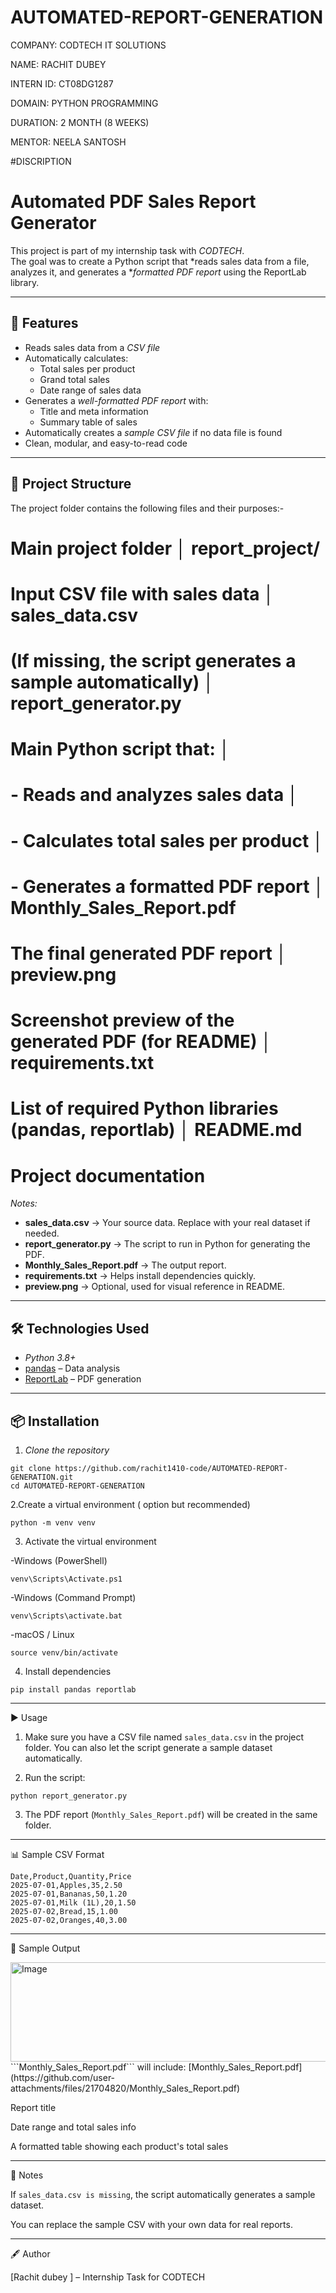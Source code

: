 # AUTOMATED-REPORT-GENERATION

COMPANY: CODTECH IT SOLUTIONS

NAME: RACHIT DUBEY

INTERN ID: CT08DG1287

DOMAIN: PYTHON PROGRAMMING

DURATION: 2 MONTH (8 WEEKS)

MENTOR: NEELA SANTOSH


#DISCRIPTION

# Automated PDF Sales Report Generator

This project is part of my internship task with *CODTECH*.  
The goal was to create a Python script that *reads sales data from a file, analyzes it, and generates a **formatted PDF report* using the ReportLab library.

---

## 📌 Features
- Reads sales data from a *CSV file*
- Automatically calculates:
  - Total sales per product
  - Grand total sales
  - Date range of sales data
- Generates a *well-formatted PDF report* with:
  - Title and meta information
  - Summary table of sales
- Automatically creates a *sample CSV file* if no data file is found
- Clean, modular, and easy-to-read code

---

## 📂 Project Structure
The project folder contains the following files and their purposes:-
# Main project folder │ report_project/          
# Input CSV file with sales data │ sales_data.csv                               
# (If missing, the script generates a sample automatically) │ report_generator.py          
# Main Python script that: │                                
# - Reads and analyzes sales data │                                
# - Calculates total sales per product │                                
# - Generates a formatted PDF report │ Monthly_Sales_Report.pdf     
# The final generated PDF report │ preview.png                  
# Screenshot preview of the generated PDF (for README) │ requirements.txt              
# List of required Python libraries (pandas, reportlab) │ README.md                     
# Project documentation
*Notes:*
- **sales_data.csv** → Your source data. Replace with your real dataset if needed.
- **report_generator.py** → The script to run in Python for generating the PDF.
- **Monthly_Sales_Report.pdf** → The output report.
- **requirements.txt** → Helps install dependencies quickly.
- **preview.png** → Optional, used for visual reference in README.

---

## 🛠 Technologies Used
- *Python 3.8+*
- [pandas](https://pandas.pydata.org/) – Data analysis
- [ReportLab](https://www.reportlab.com/) – PDF generation

---

## 📦 Installation

1. *Clone the repository*
```
git clone https://github.com/rachit1410-code/AUTOMATED-REPORT-GENERATION.git
cd AUTOMATED-REPORT-GENERATION
```
2.Create a virtual environment ( option but recommended)
```
python -m venv venv
```
3. Activate the virtual environment

-Windows (PowerShell)

```
venv\Scripts\Activate.ps1
```

-Windows (Command Prompt)

```
venv\Scripts\activate.bat
```
-macOS / Linux

```
source venv/bin/activate
```
4. Install dependencies
```
pip install pandas reportlab
```
---

▶ Usage

1. Make sure you have a CSV file named ```sales_data.csv``` in the project folder.
You can also let the script generate a sample dataset automatically.


2. Run the script:
```
python report_generator.py
```
3. The PDF report (```Monthly_Sales_Report.pdf```) will be created in the same folder.




---

📊 Sample CSV Format
```
Date,Product,Quantity,Price
2025-07-01,Apples,35,2.50
2025-07-01,Bananas,50,1.20
2025-07-01,Milk (1L),20,1.50
2025-07-02,Bread,15,1.00
2025-07-02,Oranges,40,3.00
```

---

📄 Sample Output

<img width="1109" height="159" alt="Image" src="https://github.com/user-attachments/assets/979a791f-e6ac-4787-99c5-8fb28567e803" />
```Monthly_Sales_Report.pdf``` will include:
[Monthly_Sales_Report.pdf](https://github.com/user-attachments/files/21704820/Monthly_Sales_Report.pdf)

Report title

Date range and total sales info

A formatted table showing each product's total sales


---

📌 Notes

If ```sales_data.csv is missing```, the script automatically generates a sample dataset.

You can replace the sample CSV with your own data for real reports.



---

🖋 Author

[Rachit dubey ] – Internship Task for CODTECH
